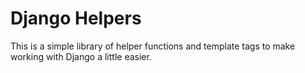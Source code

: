 Django Helpers
==============

This is a simple library of helper functions and template tags to make working with Django a little easier.

